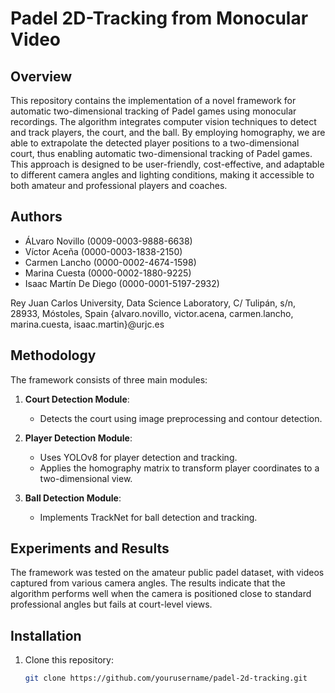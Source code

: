 # Padel 2D-Tracking from Monocular Video

## Overview

This repository contains the implementation of a novel framework for automatic two-dimensional tracking of Padel games using monocular recordings. The algorithm integrates computer vision techniques to detect and track players, the court, and the ball. By employing homography, we are able to extrapolate the detected player positions to a two-dimensional court, thus enabling automatic two-dimensional tracking of Padel games. This approach is designed to be user-friendly, cost-effective, and adaptable to different camera angles and lighting conditions, making it accessible to both amateur and professional players and coaches.

## Authors

- ÁLvaro Novillo (0009-0003-9888-6638)
- Víctor Aceña (0000-0003-1838-2150)
- Carmen Lancho (0000-0002-4674-1598)
- Marina Cuesta (0000-0002-1880-9225)
- Isaac Martín De Diego (0000-0001-5197-2932)

Rey Juan Carlos University, Data Science Laboratory, C/ Tulipán, s/n, 28933, Móstoles, Spain
{alvaro.novillo, victor.acena, carmen.lancho, marina.cuesta, isaac.martin}@urjc.es

## Methodology

The framework consists of three main modules:

1. **Court Detection Module**:
   - Detects the court using image preprocessing and contour detection.

2. **Player Detection Module**:
   - Uses YOLOv8 for player detection and tracking.
   - Applies the homography matrix to transform player coordinates to a two-dimensional view.

3. **Ball Detection Module**:
   - Implements TrackNet for ball detection and tracking.

## Experiments and Results

The framework was tested on the amateur public padel dataset, with videos captured from various camera angles. The results indicate that the algorithm performs well when the camera is positioned close to standard professional angles but fails at court-level views.


## Installation

1. Clone this repository:
   ```sh
   git clone https://github.com/yourusername/padel-2d-tracking.git
